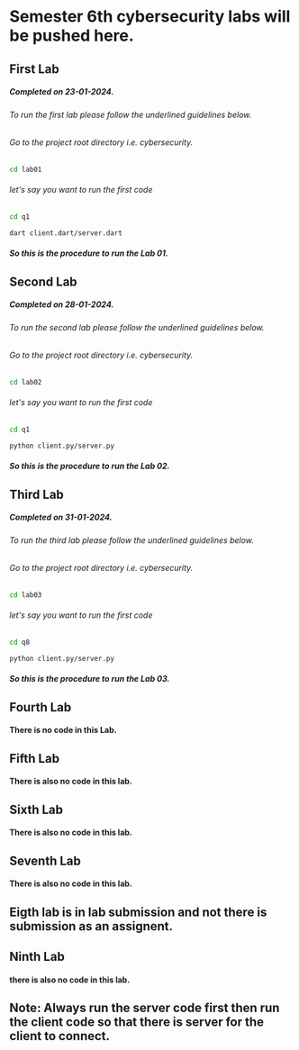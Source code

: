 # Semester 6th cybersecurity labs will be pushed here. 

## First Lab
##### Completed on 23-01-2024.
###### To run the first lab please follow the underlined guidelines below. 
###### Go to the project root directory i.e. cybersecurity.
```bash
cd lab01
```
###### let's say you want to run the first code
```bash
cd q1
```

```bash
dart client.dart/server.dart
```


##### So this is the procedure to run the Lab 01.


## Second Lab
##### Completed on 28-01-2024.
###### To run the second lab please follow the underlined guidelines below. 
###### Go to the project root directory i.e. cybersecurity.
```bash
cd lab02
```
###### let's say you want to run the first code
```bash
cd q1
```

```bash
python client.py/server.py
```


##### So this is the procedure to run the Lab 02.



## Third Lab
##### Completed on 31-01-2024.
###### To run the third lab please follow the underlined guidelines below. 
###### Go to the project root directory i.e. cybersecurity.
```bash
cd lab03
```
###### let's say you want to run the first code
```bash
cd q8
```

```bash
python client.py/server.py
```


##### So this is the procedure to run the Lab 03.

## Fourth Lab 
#### There is no code in this Lab.


## Fifth Lab
#### There is also no code in this lab.


## Sixth Lab
#### There is also no code in this lab.


## Seventh Lab
#### There is also no code in this lab.


## Eigth lab is in lab submission and not there is submission as an assignent.

## Ninth Lab
#### there is also no code in this lab.


## Note: Always  run the server code first then run the client code so that there is server for the client to connect.
